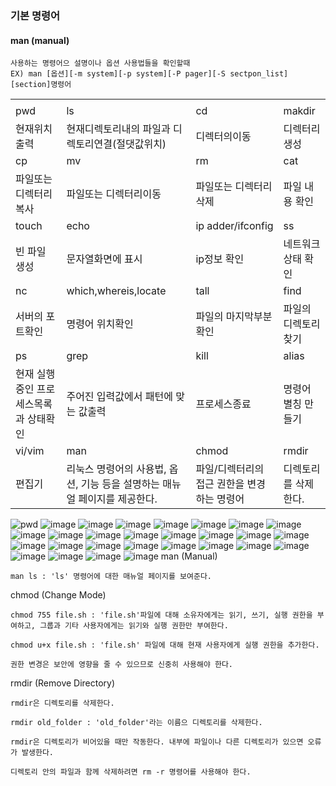 ### 기본 명령어

#### man (manual)
```
사용하는 명령어으 설명이나 옵션 사용법들을 확인할때
EX) man [옵션][-m system][-p system][-P pager][-S sectpon_list][section]명령어
```
 |||||
 |-|-|-|-|
 |||||
 |pwd|ls|cd|makdir|
 |현재위치출력|현재디렉토리내의 파일과 디렉토리연결(절댓값위치)|디렉터의이동|디렉터리생성|
 |cp|mv|rm|cat|
 |파일또는 디렉터리 복사|파일또는 디렉터리이동|파일또는 디렉터리 삭제|파일 내용 확인|
 |touch|echo|ip adder/ifconfig|ss|
 |빈 파일 생성|문자열화면에 표시|ip정보 확인|네트워크 상태 확인|
 |nc|which,whereis,locate|tall|find|
 |서버의 포트확인|명령어 위치확인|파일의 마지막부분 확인|파일의 디렉토리 찾기|
 |ps|grep|kill|alias|
 |현재 실행중인 프로세스목록과 상태확인|주어진 입력값에서 패턴에 맞는 값출력|프로세스종료|명령어 별칭 만들기|
 |vi/vim|man|chmod|rmdir|
 |편집기|리눅스 명령어의 사용법, 옵션, 기능 등을 설명하는 매뉴얼 페이지를 제공한다.|파일/디렉터리의 접근 권한을 변경하는 명령어|디렉토리를 삭제한다.|

![pwd](https://github.com/user-attachments/assets/249d5486-3753-4cc8-bc77-d37e60c89ec7)
![image](https://github.com/user-attachments/assets/9c7a2ab9-d86d-4789-81da-6f306e7675ca)
![image](https://github.com/user-attachments/assets/48daca8b-f2c9-434d-b2c3-7bbf0b7e4111)
![image](https://github.com/user-attachments/assets/14ebec81-425c-45d0-b227-04cbce212cc3)
![image](https://github.com/user-attachments/assets/1ce74f9b-263c-4ec1-930b-af23d1f9df2d)
![image](https://github.com/user-attachments/assets/cbad1bb4-ba8c-46ca-9a35-a46612ef49ea)
![image](https://github.com/user-attachments/assets/c0b5b5ba-10c4-4983-97da-525b23924bba)
![image](https://github.com/user-attachments/assets/38b6ea88-7c7c-422d-b4f6-dd21bf698561)
![image](https://github.com/user-attachments/assets/2f39f83f-abce-41c2-88ed-ea67e942726f)
![image](https://github.com/user-attachments/assets/660eb82a-04c2-41cb-93c8-22e83fe06eea)
![image](https://github.com/user-attachments/assets/ee502df5-e028-4904-90bc-7eb5ac195cdf)
![image](https://github.com/user-attachments/assets/bbbdc654-c271-4b2f-9e7d-cb47d183fff5)
![image](https://github.com/user-attachments/assets/08274474-3823-4d5f-b1f3-71b15fde31d9)
![image](https://github.com/user-attachments/assets/49e4e524-1d0a-42be-a4fa-796139384796)
![image](https://github.com/user-attachments/assets/74c68b72-4195-418c-8510-1aee00301330)
![image](https://github.com/user-attachments/assets/90d3c3c8-a864-4a72-9b34-df24ea658812)
![image](https://github.com/user-attachments/assets/98a63b4c-e80a-4a9d-8274-1cf8e8959d87)
![image](https://github.com/user-attachments/assets/a14f3e9d-fac2-4e3f-8faf-a2a442289dbe)
![image](https://github.com/user-attachments/assets/4ba5d9e8-c3c3-4a1a-94ac-698436d288dc)
![image](https://github.com/user-attachments/assets/68db1972-fc1c-4f42-aa48-c5a99898af5d)
![image](https://github.com/user-attachments/assets/0b6214aa-33fe-473e-bd24-d3369cb27171)
![image](https://github.com/user-attachments/assets/3b4a62c6-8f53-47da-9424-f57f78581a9a)
![image](https://github.com/user-attachments/assets/7ebf7da1-ab15-46cd-8b04-a05f7f256283)
![image](https://github.com/user-attachments/assets/8166256a-c739-4fc0-8196-25a403ad0d69)
![image](https://github.com/user-attachments/assets/406f5055-3044-4032-97ac-3fd5e9a456e5)
![image](https://github.com/user-attachments/assets/31038594-78b7-4138-864e-87dd23e0e077)
![image](https://github.com/user-attachments/assets/9ee550c8-ae7d-4ba6-a28a-fc350c012fa3)
![image](https://github.com/user-attachments/assets/7ac9feed-287c-4def-8a94-31361cd0ccdf)
man (Manual) 
```
man ls : 'ls' 명령어에 대한 매뉴얼 페이지를 보여준다.
```
chmod (Change Mode)
```
chmod 755 file.sh : 'file.sh'파일에 대해 소유자에게는 읽기, 쓰기, 실행 권한을 부여하고, 그룹과 기타 사용자에게는 읽기와 실행 권한만 부여한다.

chmod u+x file.sh : 'file.sh' 파일에 대해 현재 사용자에게 실행 권한을 추가한다.

권한 변경은 보안에 영향을 줄 수 있으므로 신중히 사용해야 한다.
```
rmdir (Remove Directory)
```
rmdir은 디렉토리를 삭제한다.

rmdir old_folder : 'old_folder'라는 이름으 디렉토리를 삭제한다.

rmdir은 디렉토리가 비어있을 때만 작동한다. 내부에 파일이나 다른 디렉토리가 있으면 오류가 발생한다.

디렉토리 안의 파일과 함께 삭제하려면 rm -r 명령어를 사용해야 한다.
```





















